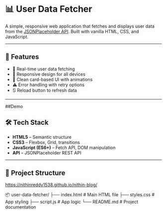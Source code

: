  # 📊 User Data Fetcher

A simple, responsive web application that fetches and displays user data from the [JSONPlaceholder API](https://jsonplaceholder.typicode.com/users). Built with vanilla HTML, CSS, and JavaScript.

---

## 🚀 Features

- 🔄 Real-time user data fetching  
- 📱 Responsive design for all devices  
- 🎨 Clean card-based UI with animations  
- ⚠️ Error handling with retry options  
- 🔃 Reload button to refresh data

---
##Demo

## 🛠️ Tech Stack

- **HTML5** – Semantic structure  
- **CSS3** – Flexbox, Grid, transitions  
- **JavaScript (ES6+)** – Fetch API, DOM manipulation  
- **API** – JSONPlaceholder REST API

---

## 📁 Project Structure
https://nithinreddy1538.github.io/nithin-blog/


📦 user-data-fetcher/
├── index.html # Main HTML file
├── styles.css # App styling
├── script.js # App logic
└── README.md # Project documentation

